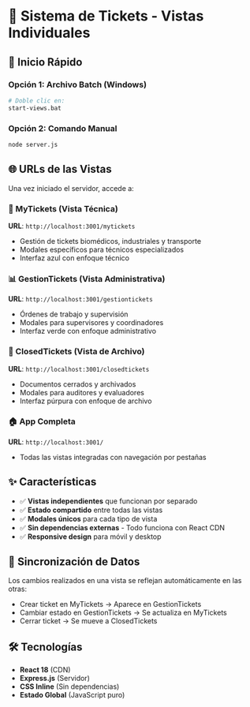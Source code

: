 # 🎯 Sistema de Tickets - Vistas Individuales

## 🚀 Inicio Rápido

### Opción 1: Archivo Batch (Windows)
```bash
# Doble clic en:
start-views.bat
```

### Opción 2: Comando Manual
```bash
node server.js
```

## 🌐 URLs de las Vistas

Una vez iniciado el servidor, accede a:

### 🔧 MyTickets (Vista Técnica)
**URL**: `http://localhost:3001/mytickets`
- Gestión de tickets biomédicos, industriales y transporte
- Modales específicos para técnicos especializados
- Interfaz azul con enfoque técnico

### 📊 GestionTickets (Vista Administrativa)
**URL**: `http://localhost:3001/gestiontickets`
- Órdenes de trabajo y supervisión
- Modales para supervisores y coordinadores
- Interfaz verde con enfoque administrativo

### 📁 ClosedTickets (Vista de Archivo)
**URL**: `http://localhost:3001/closedtickets`
- Documentos cerrados y archivados
- Modales para auditores y evaluadores
- Interfaz púrpura con enfoque de archivo

### 🏠 App Completa
**URL**: `http://localhost:3001/`
- Todas las vistas integradas con navegación por pestañas

## ✨ Características

- ✅ **Vistas independientes** que funcionan por separado
- ✅ **Estado compartido** entre todas las vistas
- ✅ **Modales únicos** para cada tipo de vista
- ✅ **Sin dependencias externas** - Todo funciona con React CDN
- ✅ **Responsive design** para móvil y desktop

## 🔄 Sincronización de Datos

Los cambios realizados en una vista se reflejan automáticamente en las otras:
- Crear ticket en MyTickets → Aparece en GestionTickets
- Cambiar estado en GestionTickets → Se actualiza en MyTickets
- Cerrar ticket → Se mueve a ClosedTickets

## 🛠️ Tecnologías

- **React 18** (CDN)
- **Express.js** (Servidor)
- **CSS Inline** (Sin dependencias)
- **Estado Global** (JavaScript puro)